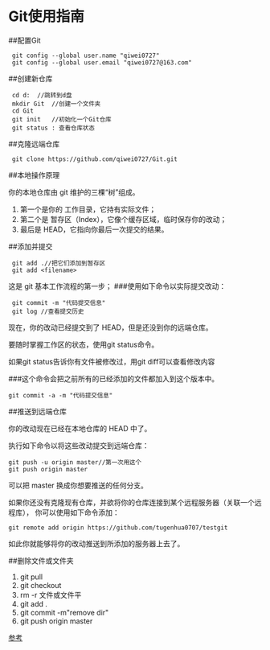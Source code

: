 # Git使用指南

##配置Git

     git config --global user.name "qiwei0727"  
     git config --global user.email "qiwei0727@163.com"
     
##创建新仓库

     cd d:  //跳转到d盘  
     mkdir Git  //创建一个文件夹  
     cd Git    
     git init   //初始化一个Git仓库
     git status : 查看仓库状态

##克隆远端仓库

     git clone https://github.com/qiwei0727/Git.git

##本地操作原理

你的本地仓库由 git 维护的三棵“树”组成。

1. 第一个是你的 工作目录，它持有实际文件；
2. 第二个是 暂存区（Index），它像个缓存区域，临时保存你的改动；
3. 最后是 HEAD，它指向你最后一次提交的结果。

##添加并提交

     git add .//把它们添加到暂存区
     git add <filename>

这是 git 基本工作流程的第一步；
###使用如下命令以实际提交改动：

     git commit -m "代码提交信息"  
     git log //查看提交历史

现在，你的改动已经提交到了 HEAD，但是还没到你的远端仓库。

要随时掌握工作区的状态，使用git status命令。

如果git status告诉你有文件被修改过，用git diff可以查看修改内容

###这个命令会把之前所有的已经添加的文件都加入到这个版本中。

    git commit -a -m "代码提交信息"
##推送到远端仓库

你的改动现在已经在本地仓库的 HEAD 中了。

执行如下命令以将这些改动提交到远端仓库：

    git push -u origin master//第一次用这个
    git push origin master

可以把 master 换成你想要推送的任何分支。

如果你还没有克隆现有仓库，并欲将你的仓库连接到某个远程服务器（关联一个远程库）， 
你可以使用如下命令添加：

    git remote add origin https://github.com/tugenhua0707/testgit 


如此你就能够将你的改动推送到所添加的服务器上去了。


##删除文件或文件夹

1. git pull 
2. git checkout 
3. rm -r 文件或文件平
4. git add .
5. git commit -m"remove dir"
6. git push origin master




[参考](http://www.liaoxuefeng.com/wiki/0013739516305929606dd18361248578c67b8067c8c017b000)
